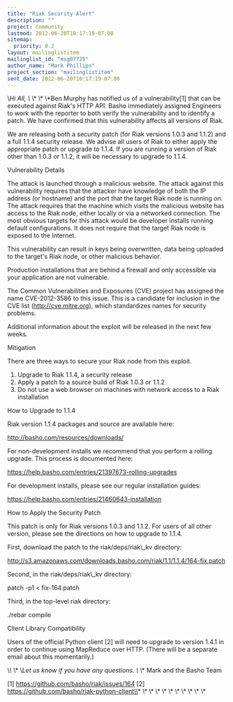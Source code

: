 ```yaml
---
title: "Riak Security Alert"
description: ""
project: community
lastmod: 2012-06-20T10:17:19-07:00
sitemap:
  priority: 0.2
layout: mailinglistitem
mailinglist_id: "msg07725"
author_name: "Mark Phillips"
project_section: "mailinglistitem"
sent_date: 2012-06-20T10:17:19-07:00
---
```



\\*Hi All, \\*
\\*
\\*
\\*Ben Murphy has notified us of a vulnerability[1] that can be executed
against Riak's HTTP API. Basho immediately assigned Engineers to work with
the reporter to both verify the vulnerability and to identify a patch. We
have confirmed that this vulnerability affects all versions of Riak.

We are releasing both a security patch (for Riak versions 1.0.3 and 1.1.2)
and a full 1.1.4 security release. We advise all users of Riak to either
apply the appropriate patch or upgrade to 1.1.4. If you are running a
version of Riak other than 1.0.3 or 1.1.2, it will be necessary to upgrade
to 1.1.4.

Vulnerability Details

The attack is launched through a malicious website. The attack against this
vulnerability requires that the attacker have knowledge of both the IP
address (or hostname) and the port that the target Riak node is running on.
 The attack requires that the machine which visits the malicious website
has access to the Riak node, either locally or via a networked connection.
The most obvious targets for this attack would be developer installs
running default configurations. It does not require that the target Riak
node is exposed to the Internet.

This vulnerability can result in keys being overwritten, data being
uploaded to the target's Riak node, or other malicious behavior.

Production installations that are behind a firewall and only accessible via
your application are not vulnerable.

The Common Vulnerabilities and Exposures (CVE) project has assigned the
name CVE-2012-3586 to this issue. This is a candidate for inclusion in the
CVE list (http://cve.mitre.org), which standardizes names for security
problems.

Additional information about the exploit will be released in the next few
weeks.

Mitigation

There are three ways to secure your Riak node from this exploit.

1. Upgrade to Riak 1.1.4, a security release
2. Apply a patch to a source build of Riak 1.0.3 or 1.1.2
3. Do not use a web browser on machines with network access to a Riak
installation

How to Upgrade to 1.1.4

Riak version 1.1.4 packages and source are available here:

http://basho.com/resources/downloads/

For non-development installs we recommend that you perform a rolling
upgrade. This process is documented here:

https://help.basho.com/entries/21397673-rolling-upgrades

For development installs, please see our regular installation guides:

https://help.basho.com/entries/21460643-installation

How to Apply the Security Patch

This patch is only for Riak versions 1.0.3 and 1.1.2. For users of all
other version, please see the directions on how to upgrade to 1.1.4.

First, download the patch to the riak/deps/riak\\_kv directory:

http://s3.amazonaws.com/downloads.basho.com/riak/1.1/1.1.4/164-fix.patch

Second, in the riak/deps/riak\\_kv directory:

patch -p1 &lt; fix-164.patch

Third, in the top-level riak directory:

./rebar compile

Client Library Compatibility

Users of the official Python client [2] will need to upgrade to version
1.4.1 in order to continue using MapReduce over HTTP. (There will be a
separate email about this momentarily.)

\\*\\*
\\*
\\*Let us know if you have any questions. \\*
\\*
Mark and the Basho Team

[1] https://github.com/basho/riak/issues/164
[2] https://github.com/basho/riak-python-client\\*
\\*
\\*
\\*
\\*
\\*
\\*
\\*
\\*
\\*
\\*
